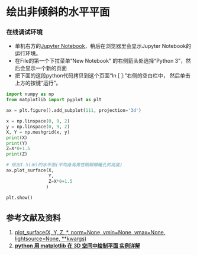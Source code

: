 # 绘出非倾斜的水平平面

### 在线调试环境

- 单机右方的[Jupyter Notebook](https://mybinder.org/v2/gh/ipython/ipython-in-depth/master?filepath=binder/Index.ipynb)，稍后在浏览器里会显示Jupyter Notebook的运行环境。
- 在File的第一个下拉菜单“New Notebook” 的右侧箭头处选择“Python 3”，然后会显示一个新的页面
- 把下面的这段python代码拷贝到这个页面“In [ ]:”右侧的空白栏中， 然后单击上方的按键“运行”。

```python
import numpy as np
from matplotlib import pyplot as plt

ax = plt.figure().add_subplot(111, projection='3d')

x = np.linspace(0, 9, 2)
y = np.linspace(0, 9, 2)
X, Y = np.meshgrid(x, y)  
print(X)
print(Y)
Z=X*0+1.5
print(Z)

# 绘出1.5(米)的水平面(平均身高男性眼眼睛瞳孔的高度)
ax.plot_surface(X, 
                Y, 
                Z=X*0+1.5
               ) 
     
plt.show()
```

## 参考文献及资料

1. [plot_surface(X, Y, Z, *, norm=None, vmin=None, vmax=None, lightsource=None, **kwargs)](https://matplotlib.org/stable/api/_as_gen/mpl_toolkits.mplot3d.axes3d.Axes3D.html#mpl_toolkits.mplot3d.axes3d.Axes3D.plot_surface) 
2. [**python 用 matplotlib 在 3D 空间中绘制平面 实例详解**](https://www.cnblogs.com/shanger/p/13201139.html)


